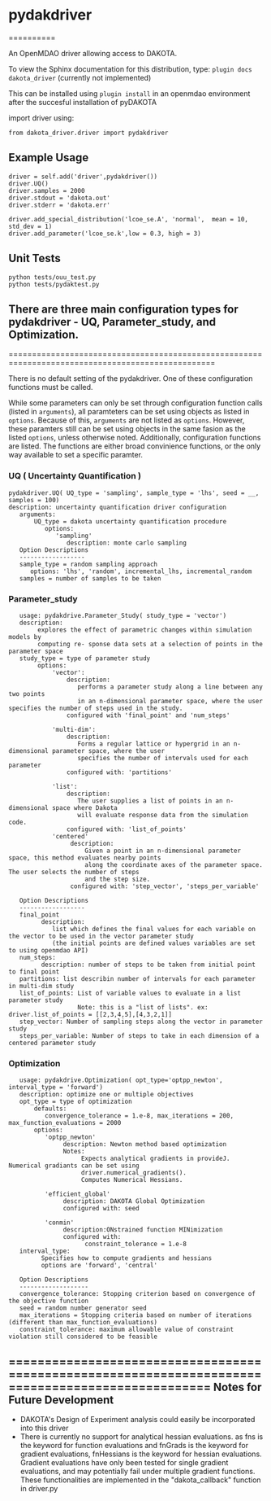 # pydakdriver
==========

An OpenMDAO driver allowing access to DAKOTA.

To view the Sphinx documentation for this distribution, type: `plugin docs dakota_driver` (currently not implemented)

This can be installed using `plugin install` in an openmdao environment after
the succesful installation of pyDAKOTA

import driver using:

    from dakota_driver.driver import pydakdriver

## Example Usage
    driver = self.add('driver',pydakdriver())
    driver.UQ()
    driver.samples = 2000
    driver.stdout = 'dakota.out'
    driver.stderr = 'dakota.err'

    driver.add_special_distribution('lcoe_se.A', 'normal',  mean = 10, std_dev = 1)
    driver.add_parameter('lcoe_se.k',low = 0.3, high = 3)

## Unit Tests
    python tests/ouu_test.py 
    python tests/pydaktest.py 

## There are three main configuration types for pydakdriver - UQ, Parameter_study, and Optimization.
==================================================================================================

There is no default setting of the pydakdriver. One of these configuration functions must be called.

While some parameters can only be set through configuration function calls (listed in `arguments`), all paramteters can be set using objects as listed in `options`. Because of this, `arguments` are not listed as `options`. However, these paramters still can be set using objects in the same fasion as the listed `options`, unless otherwise noted. Additionally, configuration functions are listed. The functions are either broad convinience functions, or the only way available to set a specific paramter.

### UQ  ( Uncertainty Quantification )

    pydakdriver.UQ( UQ_type = 'sampling', sample_type = 'lhs', seed = __, samples = 100)
    description: uncertainty quantification driver configuration
       arguments:
           UQ_type = dakota uncertainty quantification procedure
              options:
                 'sampling'
                    description: monte carlo sampling
       Option Descriptions
       ------------------
       sample_type = random sampling approach
          options: 'lhs', 'random', incremental_lhs, incremental_random
       samples = number of samples to be taken
### Parameter_study

       usage: pydakdrive.Parameter_Study( study_type = 'vector')
       description:
            explores the effect of parametric changes within simulation models by
            computing re- sponse data sets at a selection of points in the parameter space
       study_type = type of parameter study
            options:
                'vector':
                    description:
                       performs a parameter study along a line between any two points
                       in an n-dimensional parameter space, where the user specifies the number of steps used in the study.
                    configured with 'final_point' and 'num_steps'

                'multi-dim':
                    description:
                       Forms a regular lattice or hypergrid in an n-dimensional parameter space, where the user
                       specifies the number of intervals used for each parameter
                    configured with: 'partitions'

                'list':
                    description:
                       The user supplies a list of points in an n-dimensional space where Dakota
                       will evaluate response data from the simulation code.
                    configured with: 'list_of_points'
                'centered'
                     description:
                         Given a point in an n-dimensional parameter space, this method evaluates nearby points
                         along the coordinate axes of the parameter space. The user selects the number of steps
                         and the step size.
                     configured with: 'step_vector', 'steps_per_variable'

       Option Descriptions
       ------------------
       final_point
             description:
                list which defines the final values for each variable on the vector to be used in the vector parameter study
                (the initial points are defined values variables are set to using openmdao API)
       num_steps:
             description: number of steps to be taken from initial point to final point
       partitions: list describin number of intervals for each parameter in multi-dim study
       list_of_points: List of variable values to evaluate in a list parameter study
                       Note: this is a "list of lists". ex: driver.list_of_points = [[2,3,4,5],[4,3,2,1]]
       step_vector: Number of sampling steps along the vector in parameter study
       steps_per_variable: Number of steps to take in each dimension of a centered parameter study

### Optimization

       usage: pydakdrive.Optimization( opt_type='optpp_newton', interval_type = 'forward')
       description: optimize one or multiple objectives
       opt_type = type of optimization
           defaults:
              convergence_tolerance = 1.e-8, max_iterations = 200, max_function_evaluations = 2000
           options:
              'optpp_newton'
                   description: Newton method based optimization
                   Notes:
                        Expects analytical gradients in provideJ. Numerical gradiants can be set using
                        driver.numerical_gradients().
                        Computes Numerical Hessians.

              'efficient_global'
                   description: DAKOTA Global Optimization
                   configured with: seed

              'conmin'
                   description:ONstrained function MINimization
                   configured with:
                         constraint_tolerance = 1.e-8
       interval_type:
             Specifies how to compute gradients and hessians
             options are 'forward', 'central'

       Option Descriptions
       -------------------
       convergence_tolerance: Stopping criterion based on convergence of the objective function
       seed = random number generator seed
       max_iterations = Stopping criteria based on number of iterations (different than max_function_evaluations)
       constraint_tolerance: maximum allowable value of constraint violation still considered to be feasible
==================================================================================================
Notes for Future Development
----------------------------
- DAKOTA's Design of Experiment analysis could easily be incorporated into
  this driver
- There is currently no support for analytical hessian evaluations.
   as fns is the keyword for function evaluations and fnGrads is the keyword
   for gradient evaluations, fnHessians is the keyword for hessian evaluations.
   Gradient evaluations have only been tested for single gradient evaluations,
   and may potentially fail under multiple gradient functions.
   These functionalities are implemented in the "dakota_callback" function in driver.py
